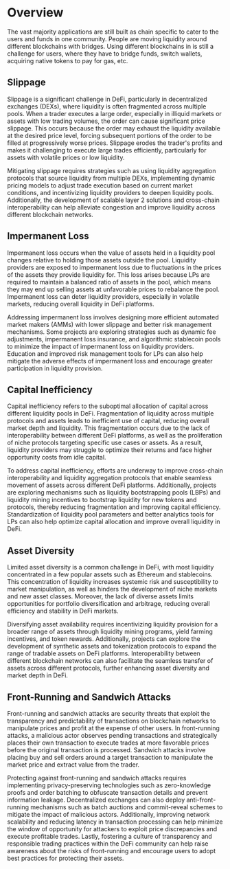 # Overview

The vast majority applications are still built as chain specific to cater to the users and funds in one community. People are moving liquidity around different blockchains with bridges. Using different blockchains in is still a challenge for users, where they have to bridge funds, switch wallets, acquiring native tokens to pay for gas, etc.

## Slippage

Slippage is a significant challenge in DeFi, particularly in decentralized exchanges (DEXs), where liquidity is often fragmented across multiple pools. When a trader executes a large order, especially in illiquid markets or assets with low trading volumes, the order can cause significant price slippage. This occurs because the order may exhaust the liquidity available at the desired price level, forcing subsequent portions of the order to be filled at progressively worse prices. Slippage erodes the trader's profits and makes it challenging to execute large trades efficiently, particularly for assets with volatile prices or low liquidity.

Mitigating slippage requires strategies such as using liquidity aggregation protocols that source liquidity from multiple DEXs, implementing dynamic pricing models to adjust trade execution based on current market conditions, and incentivizing liquidity providers to deepen liquidity pools. Additionally, the development of scalable layer 2 solutions and cross-chain interoperability can help alleviate congestion and improve liquidity across different blockchain networks.

## Impermanent Loss

Impermanent loss occurs when the value of assets held in a liquidity pool changes relative to holding those assets outside the pool. Liquidity providers are exposed to impermanent loss due to fluctuations in the prices of the assets they provide liquidity for. This loss arises because LPs are required to maintain a balanced ratio of assets in the pool, which means they may end up selling assets at unfavorable prices to rebalance the pool. Impermanent loss can deter liquidity providers, especially in volatile markets, reducing overall liquidity in DeFi platforms.

Addressing impermanent loss involves designing more efficient automated market makers (AMMs) with lower slippage and better risk management mechanisms. Some projects are exploring strategies such as dynamic fee adjustments, impermanent loss insurance, and algorithmic stablecoin pools to minimize the impact of impermanent loss on liquidity providers. Education and improved risk management tools for LPs can also help mitigate the adverse effects of impermanent loss and encourage greater participation in liquidity provision.

## Capital Inefficiency

Capital inefficiency refers to the suboptimal allocation of capital across different liquidity pools in DeFi. Fragmentation of liquidity across multiple protocols and assets leads to inefficient use of capital, reducing overall market depth and liquidity. This fragmentation occurs due to the lack of interoperability between different DeFi platforms, as well as the proliferation of niche protocols targeting specific use cases or assets. As a result, liquidity providers may struggle to optimize their returns and face higher opportunity costs from idle capital.

To address capital inefficiency, efforts are underway to improve cross-chain interoperability and liquidity aggregation protocols that enable seamless movement of assets across different DeFi platforms. Additionally, projects are exploring mechanisms such as liquidity bootstrapping pools (LBPs) and liquidity mining incentives to bootstrap liquidity for new tokens and protocols, thereby reducing fragmentation and improving capital efficiency. Standardization of liquidity pool parameters and better analytics tools for LPs can also help optimize capital allocation and improve overall liquidity in DeFi.

## Asset Diversity

Limited asset diversity is a common challenge in DeFi, with most liquidity concentrated in a few popular assets such as Ethereum and stablecoins. This concentration of liquidity increases systemic risk and susceptibility to market manipulation, as well as hinders the development of niche markets and new asset classes. Moreover, the lack of diverse assets limits opportunities for portfolio diversification and arbitrage, reducing overall efficiency and stability in DeFi markets.

Diversifying asset availability requires incentivizing liquidity provision for a broader range of assets through liquidity mining programs, yield farming incentives, and token rewards. Additionally, projects can explore the development of synthetic assets and tokenization protocols to expand the range of tradable assets on DeFi platforms. Interoperability between different blockchain networks can also facilitate the seamless transfer of assets across different protocols, further enhancing asset diversity and market depth in DeFi.

## Front-Running and Sandwich Attacks

Front-running and sandwich attacks are security threats that exploit the transparency and predictability of transactions on blockchain networks to manipulate prices and profit at the expense of other users. In front-running attacks, a malicious actor observes pending transactions and strategically places their own transaction to execute trades at more favorable prices before the original transaction is processed. Sandwich attacks involve placing buy and sell orders around a target transaction to manipulate the market price and extract value from the trader.

Protecting against front-running and sandwich attacks requires implementing privacy-preserving technologies such as zero-knowledge proofs and order batching to obfuscate transaction details and prevent information leakage. Decentralized exchanges can also deploy anti-front-running mechanisms such as batch auctions and commit-reveal schemes to mitigate the impact of malicious actors. Additionally, improving network scalability and reducing latency in transaction processing can help minimize the window of opportunity for attackers to exploit price discrepancies and execute profitable trades. Lastly, fostering a culture of transparency and responsible trading practices within the DeFi community can help raise awareness about the risks of front-running and encourage users to adopt best practices for protecting their assets.
